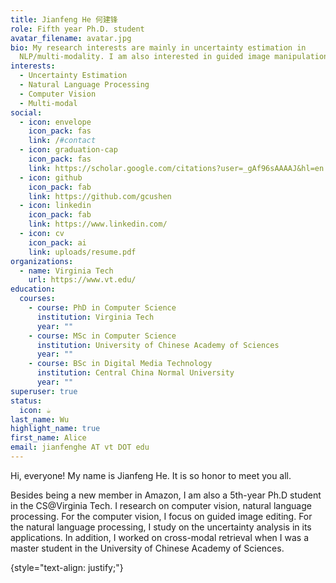 ```yaml
---
title: Jianfeng He 何建锋
role: Fifth year Ph.D. student
avatar_filename: avatar.jpg
bio: My research interests are mainly in uncertainty estimation in
  NLP/multi-modality. I am also interested in guided image manipulation.
interests:
  - Uncertainty Estimation
  - Natural Language Processing
  - Computer Vision
  - Multi-modal
social:
  - icon: envelope
    icon_pack: fas
    link: /#contact
  - icon: graduation-cap
    icon_pack: fas
    link: https://scholar.google.com/citations?user=_gAf96sAAAAJ&hl=en
  - icon: github
    icon_pack: fab
    link: https://github.com/gcushen
  - icon: linkedin
    icon_pack: fab
    link: https://www.linkedin.com/
  - icon: cv
    icon_pack: ai
    link: uploads/resume.pdf
organizations:
  - name: Virginia Tech
    url: https://www.vt.edu/
education:
  courses:
    - course: PhD in Computer Science
      institution: Virginia Tech
      year: ""
    - course: MSc in Computer Science
      institution: University of Chinese Academy of Sciences
      year: ""
    - course: BSc in Digital Media Technology
      institution: Central China Normal University
      year: ""
superuser: true
status:
  icon: ☕️
last_name: Wu
highlight_name: true
first_name: Alice
email: jianfenghe AT vt DOT edu
---
```

Hi, everyone! My name is Jianfeng He. It is so honor to meet you all.

Besides being a new member in Amazon, I am also a 5th-year Ph.D student in the CS@Virginia Tech. I research on computer vision, natural language processing. For the computer vision, I focus on guided image editing. For the natural language processing, I study on the uncertainty analysis in its applications. In addition, I worked on cross-modal retrieval when I was a master student in the University of Chinese Academy of Sciences. 

{style="text-align: justify;"}